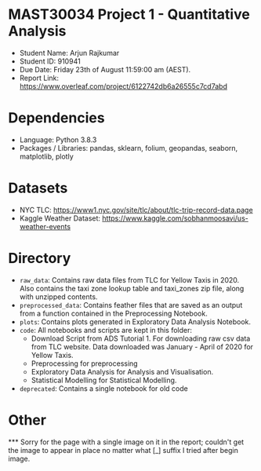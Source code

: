 # MAST30034 Project 1 - Quantitative Analysis
- Student Name: Arjun Rajkumar
- Student ID: 910941
- Due Date: Friday 23th of August 11:59:00 am (AEST).
- Report Link: https://www.overleaf.com/project/6122742db6a26555c7cd7abd

# Dependencies
- Language: Python 3.8.3
- Packages / Libraries: pandas, sklearn, folium, geopandas, seaborn, matplotlib, plotly

# Datasets
- NYC TLC: https://www1.nyc.gov/site/tlc/about/tlc-trip-record-data.page
- Kaggle Weather Dataset: https://www.kaggle.com/sobhanmoosavi/us-weather-events

# Directory
- `raw_data`: Contains raw data files from TLC for Yellow Taxis in 2020. Also contains the taxi zone lookup table and taxi_zones zip file, along with unzipped contents.
- `preprocessed_data`: Contains feather files that are saved as an output from a function contained in the Preprocessing Notebook. 
- `plots`: Contains plots generated in Exploratory Data Analysis Notebook.
- `code`: All notebooks and scripts are kept in this folder:
    - Download Script from ADS Tutorial 1. For downloading raw csv data from TLC website. Data downloaded was January - April of 2020 for Yellow Taxis.
    - Preprocessing for preprocessing 
    - Exploratory Data Analysis for Analysis and Visualisation.
    - Statistical Modelling for Statistical Modelling.
- `deprecated`: Contains a single notebook for old code

# Other
*** Sorry for the page with a single image on it in the report; couldn't get the image to appear in place no matter what [_] suffix I tried after begin image.